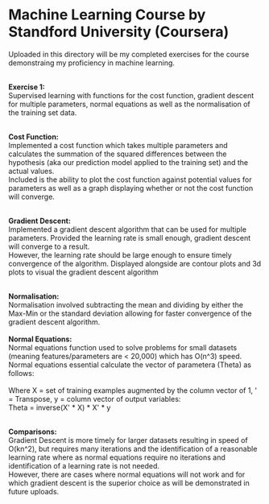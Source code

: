 # Machine Learning Course by Standford University (Coursera)
Uploaded in this directory will be my completed exercises for the course demonstraing my proficiency in machine learning. <br><br>

**Exercise 1:** <br>
Supervised learning with functions for the cost function, gradient descent for multiple parameters, normal equations as well as the normalisation of the training set data. <br><br>

**Cost Function:**<br>
Implemented a cost function which takes multiple parameters and calculates the summation of the squared differences between the hypothesis (aka our prediction model applied to the training set) and the actual values. <br>
Included is the ability to plot the cost function against potential values for parameters as well as a graph displaying whether or not the cost function will converge. 
<br><br>

**Gradient Descent:**<br>
Implemented a gradient descent algorithm that can be used for multiple parameters. Provided the learning rate is small enough, gradient descent will converge to a result.<br>
However, the learning rate should be large enough to ensure timely convergence of the algorithm. Displayed alongside are contour plots and 3d plots to visual the gradient descent algorithm <br> <br>

**Normalisation:** <br>
Normalisation involved subtracting the mean and dividing by either the Max-Min or the standard deviation allowing for faster convergence of the gradient descent algorithm. <br> <br>
**Normal Equations:** <br> 
Normal equations function used to solve problems for small datasets (meaning features/parameters are < 20,000) which has O(n^3) speed.<br> 
Normal equations essential calculate the vector of parametera (Theta) as follows: <br> <br>
Where X = set of training examples augmented by the column vector of 1, ' = Transpose, y = column vector of output variables: <br>
Theta = inverse(X' * X) * X' * y <br><br>

**Comparisons:** <br>
Gradient Descent is more timely for larger datasets resulting in speed of O(kn^2), but requires many iterations and the identification of a reasonable learning rate where as normal equations require no iterations and identification of a learning rate is not needed. <br>
However, there are cases where normal equations will not work and for which gradient descent is the superior choice as will be demonstrated in future uploads. <br>
